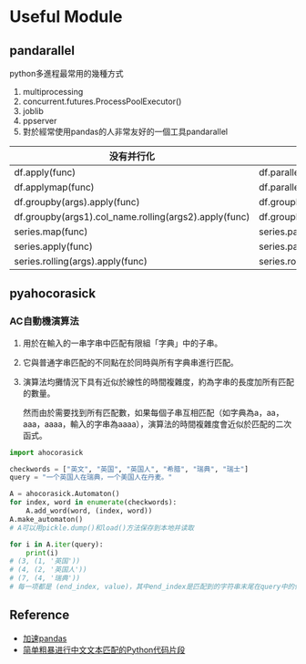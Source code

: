 # Useful Module

## pandarallel
python多進程最常用的幾種方式

1. multiprocessing
2. concurrent.futures.ProcessPoolExecutor()
3. joblib
4. ppserver
5. 對於經常使用pandas的人非常友好的一個工具pandarallel

没有并行化 |	通过并行化
--- | ---
df.apply(func)|df.parallel_apply(func)
df.applymap(func)|df.parallel_applymap(func)
df.groupby(args).apply(func)|df.groupby(args).parallel_apply(func)
df.groupby(args1).col_name.rolling(args2).apply(func)|df.groupby(args1).col_name.rolling(args2).parallel_apply(func)
series.map(func)|series.parallel_map(func)
series.apply(func)|series.parallel_apply(func)
series.rolling(args).apply(func)|series.rolling(args).parallel_apply(func)


## pyahocorasick

### AC自動機演算法
1. 用於在輸入的一串字串中匹配有限組「字典」中的子串。

2. 它與普通字串匹配的不同點在於同時與所有字典串進行匹配。

3. 演算法均攤情況下具有近似於線性的時間複雜度，約為字串的長度加所有匹配的數量。

    然而由於需要找到所有匹配數，如果每個子串互相匹配（如字典為a，aa，aaa，aaaa，輸入的字串為aaaa），演算法的時間複雜度會近似於匹配的二次函式。

```python
import ahocorasick

checkwords = ["英文", "英国", "英国人", "希腊", "瑞典", "瑞士"]
query = "一个英国人在瑞典，一个美国人在丹麦。"

A = ahocorasick.Automaton()
for index, word in enumerate(checkwords):
    A.add_word(word, (index, word))
A.make_automaton()
# A可以用pickle.dump()和load()方法保存到本地并读取

for i in A.iter(query):
    print(i)    
# (3, (1, '英国'))  
# (4, (2, '英国人'))
# (7, (4, '瑞典'))
# 每一项都是 (end_index, value)，其中end_index是匹配到的字符串末尾在query中的位置索引
```

## Reference
* [加速pandas](https://www.yuque.com/7125messi/wydusr/wweetn#articleHeader6)
* [简单粗暴进行中文文本匹配的Python代码片段](https://sighsmile.github.io/2017-05-11-string-pattern-matching-snippet/)